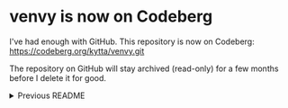 # venvy is now on Codeberg

I've had enough with GitHub. This repository is now on Codeberg: https://codeberg.org/kytta/venvy.git

The repository on GitHub will stay archived (read-only) for a few months before I delete it for good.

<details><summary>Previous README</summary>

# venvy

> A very opinionated virtualenv wrapper for an even simpler venv management.

⚠️ This project is a work in progress. **Use at your own risk!**

If you're a Python developer, you do have to use virtual environments quite
often. And, while there are tools that abscract that from you, you still have
to go through quite a process to create venvs and jump between them.

Luckily, there's venvy. With it, instead of this:

```sh
python -m virtualenv \
 --python ~/.pyenv/versions/3.11.1/bin/python3.11 \
 --download \
 .venv \
 && source ./.venv/bin/activate
```

you could just run this:

```sh
venvy 311
```

## Install

**NOTE:** venvy has not been published to PyPI yet, so this will not work as of
now

### `pipx` (recommended)

Use [pipx] to install venvy:

```sh
pipx install venvy
```

### Plain `pip`

You can also just use `pip`:

```sh
pip install --user venvy
```

## Usage

To create a virtual environment with the current version of Python, just run:

```sh
   venvy
```

This will create the environment inside `.venv/` based on the first Python
executable found in your `$PATH`.

You can write anything after `venvy` as parameters. Be as precise or as vague
as you like, venvy is smart enough to decipher it:

```sh
# create a Python 3.7 venv
venvy 37

# create a 3.9 venv in a folder named ".venv39"
venvy .venv39

# create a PyPy 3.9 venv in a folder named "envpp" with a PowerShell activator
venvy pp39 envpp ps1

# create a Python 3.6 venv, where the version is guessed from the folder name
venvy venv36

# Create a CPython 3.10.0 venv in a folder named ".env" with a bash activator
venvy cp3.10.0 .env bash
```

Basically, venvy needs three pieces of information that it will pass
to virtualenv: the Python path, the list of activators, and the name
of the venv folder.

### Python

By default, venvy will not choose any Python, but will ask virtualenv to do it.
By default, it's the one that it's running from, which in our case is the one
you installed it to. That being said, if you run CPython 3.8.16, and you run
`venvy` with no arguments, you'll get a 3.8.16 environment. You can read more
about how virtualenv discovers Python in
[their documentation](https://virtualenv.pypa.io/en/latest/user_guide.html#python-discovery).

You can specify the version as precise as you want to, and venvy will do its
best to find it. You can, for example, name the folder ".venv37", and venvy will
understand that you want Python 3.7.

You can also specify different Python implementations. venvy can understand most
of them, actually — CPython, PyPy, Jython, ... — but virtualenv supports only
PyPy and CPython.

If you use [pyenv], you can tell venvy to use one of its Python versions:

```sh
# this will use .pyenv/versions/3.6.XX/bin/python3.6
venvy pyenv 3.6
```

### Activators

By default, venvy will detect the shell you're using and use the activators
needed, You can also give venvy the name of the shell, and it will cleverly
decide what activator works best:

```sh
# all these will use the bash activator, since it works with any
# POSIX-compliant shell
venvy ash
venvy bash
venvy dash
venvy ksh
venvy sh
venvy shell
venvy zsh

# all these will use the batch activator
venvy bat
venvy batch
venvy cmd

# all these will use PowerShell
venvy powershell
venvy ps1
```

**❗️IMPORTANT:**
If you run `venvy python`, it will NOT create the Python activators, but
will think you mean the `python` executable. To create Python-based
activators, run `venvy python python`.

### Destination

By default, venvy will choose `.venv` as the name for the venv folder. You can
provide any string, and if venvy doesn't think it's a Python version or an
activator, it will use it as the folder name:

```sh
# will create venv inside ./myvenv/
venvy myvenv
```

If you specify a string that isn't a Python distribution, but contains a part
of it (like a version number or the implementation), venvy could use it to
derive the Python version:

```sh
# will create a folder named .venv37 with Python 3.7
venvy .venv37

# will create a folder named pp310venv with PyPy 3.10
venvy pp310venv
```

## Licence

© 2022 [Nikita Karamov]\
Licensed under the [ISC License].

---

This project is hosted on GitHub: <https://github.com/kytta/venvy.git>

[isc license]: https://spdx.org/licenses/ISC.html
[nikita karamov]: https://www.kytta.dev/
[pipx]: https://pypa.github.io/pipx/
[pyenv]: https://github.com/pyenv/pyenv

</details>
